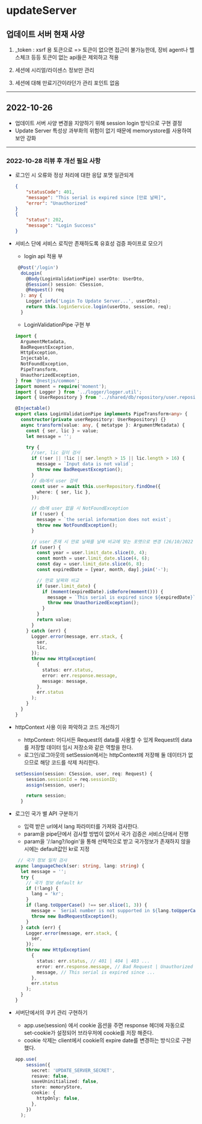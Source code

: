 # updateServer

## 업데이트 서버 현재 사양

1. _token : 
  xsrf 용 토큰으로 => 토큰이 없으면 접근이 불가능한데, 장비 agent나 헬스체크 등등 토큰이 없는 api들은 제외하고 적용

2. 세션에 시리얼/라이센스 정보만 관리
3. 세션에 대해 만료기간이라던가 관리 포인트 없음

----------------------------------------------------------

## 2022-10-26
* 업데이트 서버 사양 변경을 지양하기 위해 session login 방식으로 구현 결정
* Update Server 특성상 과부화의 위험이 없기 때문에 memorystore를 사용하여 보안 강화

--------------------------------------------------------------
### 2022-10-28 리뷰 후 개선 필요 사항

* 로그인 시 오류와 정상 처리에 대한 응답 포맷 일관되게

  ```json
  {
      "statusCode": 401,
      "message": "This serial is expired since [만료 날짜]",
      "error": "Unauthorized"
  }
  {
      "status": 202,
      "message": "Login Success"
  }
  ```
* 서비스 단에 서비스 로직만 존재하도록 유효성 검증 파이프로 모으기

  * login api 적용 부

  ```typescript
   @Post('/login')
    doLogin(
      @Body(LoginValidationPipe) userDto: UserDto,
      @Session() session: CSession,
      @Request() req
    ): any {
      Logger.info('Login To Update Server...', userDto);
      return this.loginService.login(userDto, session, req);
    }

  ```
  * LoginValidationPipe 구현 부

  ```typescript
  import {
    ArgumentMetadata,
    BadRequestException,
    HttpException,
    Injectable,
    NotFoundException,
    PipeTransform,
    UnauthorizedException,
  } from '@nestjs/common';
  import moment = require('moment');
  import { Logger } from '../logger/logger.util';
  import { UserRepository } from '../shared/db/repository/user.repository';

  @Injectable()
  export class LoginValidationPipe implements PipeTransform<any> {
    constructor(private userRepository: UserRepository) {}
    async transform(value: any, { metatype }: ArgumentMetadata) {
      const { ser, lic } = value;
      let message = '';

      try {
        //ser, lic 길이 검사
        if (!ser || !lic || ser.length > 15 || lic.length > 16) {
          message = `Input data is not valid`;
          throw new BadRequestException();
        }
        // db에서 user 검색
        const user = await this.userRepository.findOne({
          where: { ser, lic },
        });

        // db에 user 없을 시 NotFoundException
        if (!user) {
          message = `the serial information does not exist`;
          throw new NotFoundException();
        }

        // user 존재 시 만료 날짜를 날짜 비교에 맞는 포맷으로 변경 (26/10/2022 => 2022-10-26)
        if (user) {
          const year = user.limit_date.slice(0, 4);
          const month = user.limit_date.slice(4, 6);
          const day = user.limit_date.slice(6, 8);
          const expiredDate = [year, month, day].join('-');

          // 만료 날짜와 비교
          if (user.limit_date) {
            if (moment(expiredDate).isBefore(moment())) {
              message = `This serial is expired since ${expiredDate}`;
              throw new UnauthorizedException();
            }
          }
          return value;
        }
      } catch (err) {
        Logger.error(message, err.stack, {
          ser,
          lic,
        });
        throw new HttpException(
          {
            status: err.status,
            error: err.response.message,
            message: message,
          },
          err.status
        );
      }
    }
  }
  ```

* httpContext 사용 이유 파악하고 코드 개선하기
  * httpContext: 어디서든 Request의 data를 사용할 수 있게 Request의 data를 저장할 데이터 임시 저장소와 같은 역할을 한다.
  * 로그인/로그아웃의 setSession에서는 httpContext에 저장해 둘 데이터가 없으므로 해당 코드를 삭제 처리한다.
  ```typescript
  setSession(session: CSession, user, req: Request) {
      session.sessionId = req.sessionID;
      assign(session, user);

      return session;
    }
  ```
  
* 로그인 국가 별 API 구분하기
  * 입력 받은 url에서 lang 파라미터를 가져와 검사한다.
  * param을 pipe단에서 검사할 방법이 없어서 국가 검증은 서비스단에서 진행
  * param을 '/:lang?/login'을 통해 선택적으로 받고 국가정보가 존재하지 않을 시에는 default값인 kr로 지정

  ```typescript
   // 국가 정보 일치 검사
  async languageCheck(ser: string, lang: string) {
    let message = '';
    try {
      // 국가 정보 default kr
      if (!lang) {
        lang = 'kr';
      }
      if (lang.toUpperCase() !== ser.slice(1, 3)) {
        message = `Serial number is not supported in ${lang.toUpperCase()}.`;
        throw new BadRequestException();
      }
    } catch (err) {
      Logger.error(message, err.stack, {
        ser,
      });
      throw new HttpException(
        {
          status: err.status, // 401 | 404 | 403 ...
          error: err.response.message, // Bad Request | Unauthorized | Not Found ...
          message, // This serial is expired since ...
        },
        err.status
      );
    }
  }
  ```

* 서버단에서의 쿠키 관리 구현하기
  * app.use(session) 에서 cookie 옵션을 주면 response 헤더에 자동으로 set-cookie가 설정되어 브라우저에 cookie를 저장 해준다.
  * cookie 삭제는 client에서 cookie의 expire date를 변경하는 방식으로 구현했다.

  ```typescript
  app.use(
      session({
        secret: 'UPDATE_SERVER_SECRET',
        resave: false,
        saveUninitialized: false,
        store: memoryStore,
        cookie: {
          httpOnly: false,
        },
      })
    );
  ```
  
